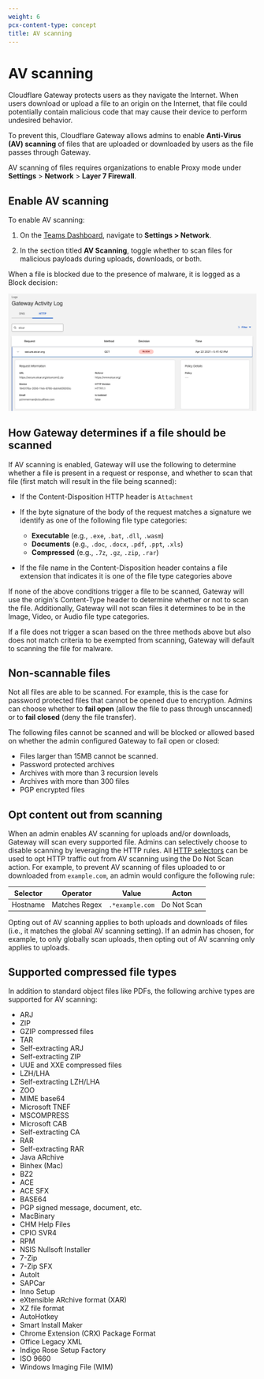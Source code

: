```yaml
---
weight: 6
pcx-content-type: concept
title: AV scanning
---
```


# AV scanning

Cloudflare Gateway protects users as they navigate the Internet. When users download or upload a file to an origin on the Internet, that file could potentially contain malicious code that may cause their device to perform undesired behavior.

To prevent this, Cloudflare Gateway allows admins to enable **Anti-Virus (AV) scanning** of files that are uploaded or downloaded by users as the file passes through Gateway.

AV scanning of files requires organizations to enable Proxy mode under **Settings** > **Network** > **Layer 7 Firewall**.

## Enable AV scanning

To enable AV scanning:

1.  On the [Teams Dashboard](https://dash.teams.cloudflare.com), navigate to **Settings > Network**.

2.  In the section titled **AV Scanning**, toggle whether to scan files for malicious payloads during uploads, downloads, or both.

When a file is blocked due to the presence of malware, it is logged as a Block decision:

![Blocked action in logs](../../../static/documentation/policies/blocked-decision.png)

## How Gateway determines if a file should be scanned

If AV scanning is enabled, Gateway will use the following to determine whether a file is present in a request or response, and whether to scan that file (first match will result in the file being scanned):

- If the Content-Disposition HTTP header is `Attachment`

- If the byte signature of the body of the request matches a signature we identify as one of the following file type categories:

  - **Executable** (e.g., `.exe`, `.bat`, `.dll`, `.wasm`)
  - **Documents** (e.g., `.doc`, `.docx`, `.pdf`, `.ppt`, `.xls`)
  - **Compressed** (e.g., `.7z`, `.gz`, `.zip`, `.rar`)

- If the file name in the Content-Disposition header contains a file extension that indicates it is one of the file type categories above

If none of the above conditions trigger a file to be scanned, Gateway will use the origin's Content-Type header to determine whether or not to scan the file. Additionally, Gateway will not scan files it determines to be in the Image, Video, or Audio file type categories.

If a file does not trigger a scan based on the three methods above but also does not match criteria to be exempted from scanning, Gateway will default to scanning the file for malware.

## Non-scannable files

Not all files are able to be scanned. For example, this is the case for password protected files that cannot be opened due to encryption. Admins can choose whether to **fail open** (allow the file to pass through unscanned) or to **fail closed** (deny the file transfer).

The following files cannot be scanned and will be blocked or allowed based on whether the admin configured Gateway to fail open or closed:

- Files larger than 15MB cannot be scanned.
- Password protected archives
- Archives with more than 3 recursion levels
- Archives with more than 300 files
- PGP encrypted files

## Opt content out from scanning

When an admin enables AV scanning for uploads and/or downloads, Gateway will scan every supported file. Admins can selectively choose to disable scanning by leveraging the HTTP rules. All [HTTP selectors](/cloudflare-one/policies/filtering/http-policies#selectors) can be used to opt HTTP traffic out from AV scanning using the Do Not Scan action. For example, to prevent AV scanning of files uploaded to or downloaded from `example.com`, an admin would configure the following rule:

| Selector | Operator      | Value           | Acton       |
| -------- | ------------- | --------------- | ----------- |
| Hostname | Matches Regex | `.*example.com` | Do Not Scan |

Opting out of AV scanning applies to both uploads and downloads of files (i.e., it matches the global AV scanning setting). If an admin has chosen, for example, to only globally scan uploads, then opting out of AV scanning only applies to uploads.

## Supported compressed file types

In addition to standard object files like PDFs, the following archive types are supported for AV scanning:

- ARJ
- ZIP
- GZIP compressed files
- TAR
- Self-extracting ARJ
- Self-extracting ZIP
- UUE and XXE compressed files
- LZH/LHA
- Self-extracting LZH/LHA
- ZOO
- MIME base64
- Microsoft TNEF
- MSCOMPRESS
- Microsoft CAB
- Self-extracting CA
- RAR
- Self-extracting RAR
- Java ARchive
- Binhex (Mac)
- BZ2
- ACE
- ACE SFX
- BASE64
- PGP signed message, document, etc.
- MacBinary
- CHM Help Files
- CPIO SVR4
- RPM
- NSIS Nullsoft Installer
- 7-Zip
- 7-Zip SFX
- AutoIt
- SAPCar
- Inno Setup
- eXtensible ARchive format (XAR)
- XZ file format
- AutoHotkey
- Smart Install Maker
- Chrome Extension (CRX) Package Format
- Office Legacy XML
- Indigo Rose Setup Factory
- ISO 9660
- Windows Imaging File (WIM)
